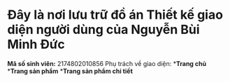 # Đây là nơi lưu trữ đồ án **Thiết kế giao diện người dùng** của Nguyễn Bùi Minh Đức
**Mã số sinh viên:** 2174802010856
Phụ trách về giao diện:
  ***Trang chủ**
  ***Trang sản phẩm**
  ***Trang sản phẩm chi tiết**
